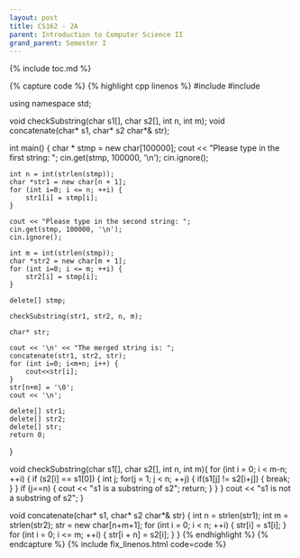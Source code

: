 ```yaml
---
layout: post
title: CS162 - 2A
parent: Introduction to Computer Science II
grand_parent: Semester I
---
```


{% include toc.md %}

{% capture code %}
{% highlight cpp linenos %}
#include <iostream>
#include <cstring>

using namespace std;

void checkSubstring(char s1[], char s2[], int n, int m);
void concatenate(char* s1, char* s2 char*& str);

int main() {
    char * stmp = new char[100000];
    cout << "Please type in the first string: ";
    cin.get(stmp, 100000, '\n');
    cin.ignore();
    
    int n = int(strlen(stmp));
    char *str1 = new char[n + 1];
    for (int i=0; i <= n; ++i) {
        str1[i] = stmp[i];
    }
    
    cout << "Please type in the second string: ";
    cin.get(stmp, 100000, '\n');
    cin.ignore();
    
    int m = int(strlen(stmp));
    char *str2 = new char[m + 1];
    for (int i=0; i <= m; ++i) {
        str2[i] = stmp[i];
    }
    
    delete[] stmp;
    
    checkSubstring(str1, str2, n, m);
    
    char* str;
    
    cout << '\n' << "The merged string is: ";
    concatenate(str1, str2, str);
    for (int i=0; i<m+n; i++) {
        cout<<str[i];
    }
    str[n+m] = '\0';
    cout << '\n';
    
    delete[] str1;
    delete[] str2;
    delete[] str;
    return 0;
}

void checkSubstring(char s1[], char s2[], int n, int m){
    for (int i = 0; i < m-n; ++i) {
        if (s2[i] == s1[0]) {
            int j;
            for(j = 1; j < n; ++j) {
                if(s1[j] != s2[i+j])
                {
                    break;
                }
            }
            if (j==n) {
                cout << "s1 is a substring of s2";
                return;
            }
        }
    }
    cout << "s1 is not a substring of s2";
}

void concatenate(char* s1, char* s2 char*& str) {
    int n = strlen(str1);
    int m = strlen(str2);
    str = new char[n+m+1];
    for (int i = 0; i < n; ++i) {
        str[i] = s1[i];
    }
    for (int i = 0; i <= m; ++i) {
        str[i + n] = s2[i];
    }
}
{% endhighlight %}
{% endcapture %}
{% include fix_linenos.html code=code %}